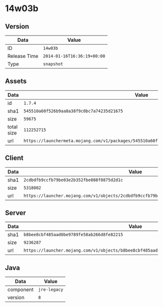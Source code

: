 # 14w03b

## Version

|**Data**        | **Value**                 |
|----------------|-------------------------|
| ID   | ```14w03b```   |
| Release Time   | ```2014-01-16T16:36:19+00:00```   |
| Type   | ```snapshot```   |

## Assets

|**Data**        | **Value**                 |
|----------------|-------------------------|
| id   | ```1.7.4```   |
| sha1   | ```545510a60f526b9aa8a38f9c0bc7a74235d21675```   |
| size   | ```59675```   |
| total size  | ```112252715```  |
| url       | ```https://launchermeta.mojang.com/v1/packages/545510a60f526b9aa8a38f9c0bc7a74235d21675/1.7.4.json``` |

## Client

|**Data**        | **Value**                 |
|----------------|-------------------------|
| sha1   | ```2cdbdfb9ccfb79be03e2b352fbe088f0875d2d1c```   |
| size   | ```5318002```   |
| url       | ```https://launcher.mojang.com/v1/objects/2cdbdfb9ccfb79be03e2b352fbe088f0875d2d1c/client.jar``` |

## Server

|**Data**        | **Value**                 |
|----------------|-------------------------|
| sha1   | ```b8bee8cbf485aad0be9789fe58ab266d8fe82215```   |
| size   | ```9236287```   |
| url       | ```https://launcher.mojang.com/v1/objects/b8bee8cbf485aad0be9789fe58ab266d8fe82215/server.jar``` |

## Java

|**Data**        | **Value**                 |
|----------------|-------------------------|
| component   | ```jre-legacy```   |
| version   | ```8```   |